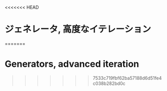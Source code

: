 
<<<<<<< HEAD
# ジェネレータ, 高度なイテレーション
=======
# Generators, advanced iteration
>>>>>>> 7533c719fbf62ba57188d6d51fe4c038b282bd0c
